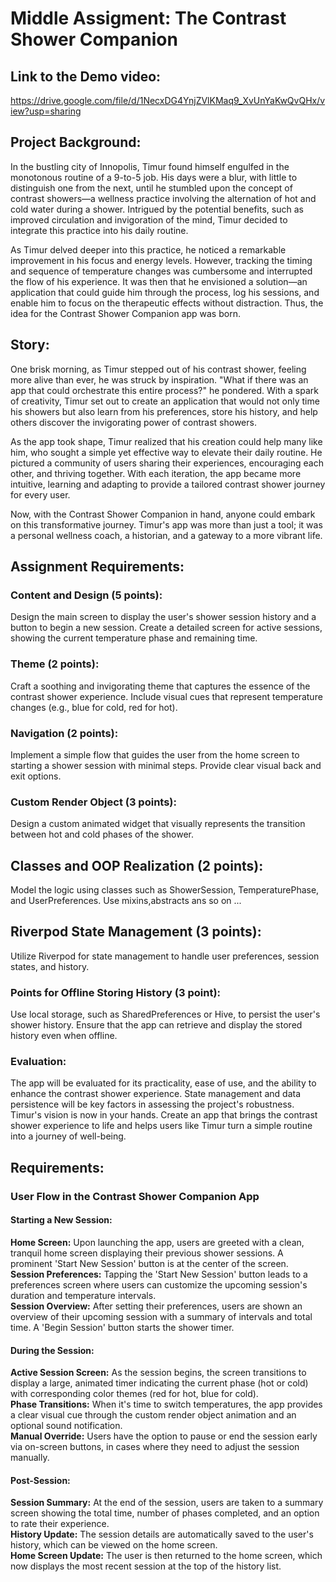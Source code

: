 # Middle Assigment: The Contrast Shower Companion

## Link to the Demo video:
https://drive.google.com/file/d/1NecxDG4YnjZVlKMaq9_XvUnYaKwQvQHx/view?usp=sharing

## Project Background:
In the bustling city of Innopolis, Timur found himself engulfed in the monotonous routine of a 9-to-5 job. His days were a blur, with little to distinguish one from the next, until he stumbled upon the concept of contrast showers—a wellness practice involving the alternation of hot and cold water during a shower. Intrigued by the potential benefits, such as improved circulation and invigoration of the mind, Timur decided to integrate this practice into his daily routine.

As Timur delved deeper into this practice, he noticed a remarkable improvement in his focus and energy levels. However, tracking the timing and sequence of temperature changes was cumbersome and interrupted the flow of his experience. It was then that he envisioned a solution—an application that could guide him through the process, log his sessions, and enable him to focus on the therapeutic effects without distraction. Thus, the idea for the Contrast Shower Companion app was born.

## Story:
One brisk morning, as Timur stepped out of his contrast shower, feeling more alive than ever, he was struck by inspiration. "What if there was an app that could orchestrate this entire process?" he pondered. With a spark of creativity, Timur set out to create an application that would not only time his showers but also learn from his preferences, store his history, and help others discover the invigorating power of contrast showers.

As the app took shape, Timur realized that his creation could help many like him, who sought a simple yet effective way to elevate their daily routine. He pictured a community of users sharing their experiences, encouraging each other, and thriving together. With each iteration, the app became more intuitive, learning and adapting to provide a tailored contrast shower journey for every user.

Now, with the Contrast Shower Companion in hand, anyone could embark on this transformative journey. Timur's app was more than just a tool; it was a personal wellness coach, a historian, and a gateway to a more vibrant life.


## Assignment Requirements:


### Content and Design (5 points):

Design the main screen to display the user's shower session history and a button to begin a new session.
Create a detailed screen for active sessions, showing the current temperature phase and remaining time.

### Theme (2 points):

Craft a soothing and invigorating theme that captures the essence of the contrast shower experience.
Include visual cues that represent temperature changes (e.g., blue for cold, red for hot).

### Navigation (2 points):

Implement a simple flow that guides the user from the home screen to starting a shower session with minimal steps.
Provide clear visual back and exit options.

### Custom Render Object (3 points):

Design a custom animated widget that visually represents the transition between hot and cold phases of the shower.


## Classes and OOP Realization (2 points):

Model the logic using classes such as ShowerSession, TemperaturePhase, and UserPreferences. Use mixins,abstracts ans so on ...


## Riverpod State Management (3 points):

Utilize Riverpod for state management to handle user preferences, session states, and history.


### Points for Offline Storing History (3 point):

Use local storage, such as SharedPreferences or Hive, to persist the user's shower history.
Ensure that the app can retrieve and display the stored history even when offline.

### Evaluation:
The app will be evaluated for its practicality, ease of use, and the ability to enhance the contrast shower experience.
State management and data persistence will be key factors in assessing the project's robustness.
Timur's vision is now in your hands. Create an app that brings the contrast shower experience to life and helps users like Timur turn a simple routine into a journey of well-being.


## Requirements: 

### User Flow in the Contrast Shower Companion App

#### Starting a New Session:

**Home Screen:** Upon launching the app, users are greeted with a clean, tranquil home screen displaying their previous shower sessions. A prominent 'Start New Session' button is at the center of the screen. <br>
**Session Preferences:** Tapping the 'Start New Session' button leads to a preferences screen where users can customize the upcoming session's duration and temperature intervals.<br>
**Session Overview:** After setting their preferences, users are shown an overview of their upcoming session with a summary of intervals and total time. A 'Begin Session' button starts the shower timer.

#### During the Session:

**Active Session Screen:** As the session begins, the screen transitions to display a large, animated timer indicating the current phase (hot or cold) with corresponding color themes (red for hot, blue for cold).<br>
**Phase Transitions:** When it's time to switch temperatures, the app provides a clear visual cue through the custom render object animation and an optional sound notification.<br>
**Manual Override:** Users have the option to pause or end the session early via on-screen buttons, in cases where they need to adjust the session manually.

#### Post-Session:
**Session Summary:** At the end of the session, users are taken to a summary screen showing the total time, number of phases completed, and an option to rate their experience.<br>
**History Update:** The session details are automatically saved to the user's history, which can be viewed on the home screen.<br>
**Home Screen Update:** The user is then returned to the home screen, which now displays the most recent session at the top of the history list.